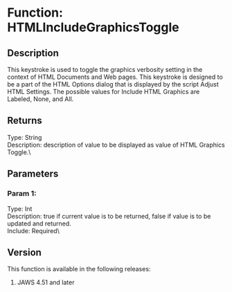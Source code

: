 # Function: HTMLIncludeGraphicsToggle

## Description

This keystroke is used to toggle the graphics verbosity setting in the
context of HTML Documents and Web pages. This keystroke is designed to
be a part of the HTML Options dialog that is displayed by the script
Adjust HTML Settings. The possible values for Include HTML Graphics are
Labeled, None, and All.

## Returns

Type: String\
Description: description of value to be displayed as value of HTML
Graphics Toggle.\

## Parameters

### Param 1:

Type: Int\
Description: true if current value is to be returned, false if value is
to be updated and returned.\
Include: Required\

## Version

This function is available in the following releases:

1.  JAWS 4.51 and later
